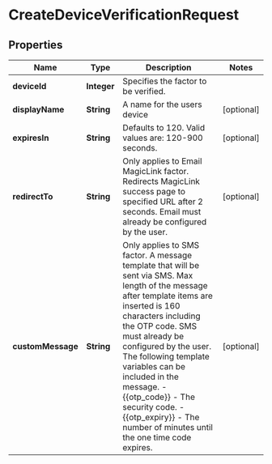 

# CreateDeviceVerificationRequest


## Properties

| Name | Type | Description | Notes |
|------------ | ------------- | ------------- | -------------|
|**deviceId** | **Integer** | Specifies the factor to be verified. |  |
|**displayName** | **String** | A name for the users device |  [optional] |
|**expiresIn** | **String** | Defaults to 120. Valid values are: 120-900 seconds. |  [optional] |
|**redirectTo** | **String** | Only applies to Email MagicLink factor. Redirects MagicLink success page to specified URL after 2 seconds. Email must already be configured by the user. |  [optional] |
|**customMessage** | **String** | Only applies to SMS factor. A message template that will be sent via SMS. Max length of the message after template items are inserted is 160 characters including the OTP code. SMS must already be configured by the user. The following template variables can be included in the message. - {{otp_code}} - The security code. - {{otp_expiry}} - The number of minutes until the one time code expires. |  [optional] |



